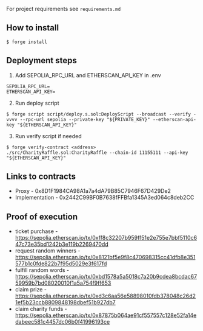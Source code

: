 For project requirements see `requirements.md`

## How to install

```
$ forge install
```

## Deployment steps

1. Add SEPOLIA_RPC_URL and ETHERSCAN_API_KEY in .env

```
SEPOLIA_RPC_URL=
ETHERSCAN_API_KEY=
```

2. Run deploy script

```
$ forge script script/deploy.s.sol:DeployScript --broadcast --verify -vvvv --rpc-url sepolia --private-key "${PRIVATE_KEY}" --etherscan-api-key "${ETHERSCAN_API_KEY}"
```

3. Run verify script if needed

```
$ forge verify-contract <address>  ./src/CharityRaffle.sol:CharityRaffle --chain-id 11155111 --api-key "${ETHERSCAN_API_KEY}"
```

## Links to contracts

- Proxy - 0x8D1F1984CA98A1a7a4dA79B85C7946F67D429De2
- Implementation - 0x2442C99BF0B7638fFFBfa1345A3ed064c8deb2CC

## Proof of execution

- ticket purchase - https://sepolia.etherscan.io/tx/0xff8c32207b959ff51e2e755e7bbf5110c647c73e35bd1242b3e119b2269470dd
- request random winners - https://sepolia.etherscan.io/tx/0x8121bf5e9f8c470698315cc41dfb8e351577b1c0fde822b7f95d5029e3f617fd
- fulfill random words - https://sepolia.etherscan.io/tx/0xbd1578a5a5018c7a20b9cdea8bcdac6759959b7bd08020010f1a5a754f9ff653
- claim prize - https://sepolia.etherscan.io/tx/0xd3c6aa56e58898010fdb378048c26d21ef5b23ccb8809848198dbef51b927db7
- claim charity funds - https://sepolia.etherscan.io/tx/0x87875b064ae91cf557557c128e52fa14edabeec581c4457dc06b0f41996193ce
